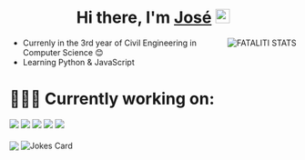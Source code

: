 <div align="center">
   <h1>Hi there, I'm <a href="https://github.com/GODfataliti">José</a> <img src="https://media.giphy.com/media/hvRJCLFzcasrR4ia7z/giphy.gif" width="25px"> </h1>
</div>

<!--[![Fataliti's GitHub stats](https://github-readme-stats.vercel.app/api?username=GODfataliti&count_private=true&show_icons=true&theme=radical)](https://github.com/GODfataliti/github-readme-stats)
<p align="left"> 
</p>
-->



<a href="#Fataliti-title">
   <img src="https://github-readme-stats.vercel.app/api?username=GODfataliti&count_private=true&show_icons=true&theme=radical" alt="FATALITI STATS" align="right" />
</a>

- Currenly in the 3rd year of Civil Engineering in Computer Science 😊
- Learning Python & JavaScript
# 👨🏻‍💻 Currently working on:
<a src="https://github.com/"><img src="https://img.icons8.com/color/48/000000/github--v1.png"/></a>
<a src="https://www.javascript.com/"><img src="https://img.icons8.com/color/48/000000/javascript.png"/></a>
<a src="https://www.w3schools.com/css/"><img src="https://img.icons8.com/color/48/000000/css3.png"/></a>
<a src="https://www.w3schools.com/html/"><img src="https://img.icons8.com/color/48/000000/html-5.png"/></a>
<a src="https://www.w3schools.com/python/"> <img src="https://img.icons8.com/color/48/000000/python.png"/> </a>



<img align="middle" src="https://user-images.githubusercontent.com/49794011/111344331-0c36dc80-865b-11eb-8592-85abecac5393.png" />

<img align="middle" src="https://readme-jokes.vercel.app/api" alt="Jokes Card" />



